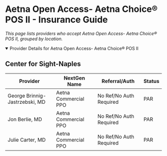 # Aetna Open Access- Aetna Choice® POS II - Insurance Guide

*This page lists providers who accept Aetna Open Access- Aetna Choice® POS II, grouped by location.*

<details open><summary>Provider Details for Aetna Open Access- Aetna Choice® POS II</summary>

## Center for Sight-Naples

| Provider | NextGen Name | Referral/Auth | Status |
|----------|-------------|--------------|--------|
| George Brinnig-Jastrzebski, MD | Aetna Commercial PPO | No Ref/No Auth Required | PAR |
| Jon Berlie, MD | Aetna Commercial PPO | No Ref/No Auth Required | PAR |
| Julie Carter, MD | Aetna Commercial PPO | No Ref/No Auth Required | PAR |

</details>

